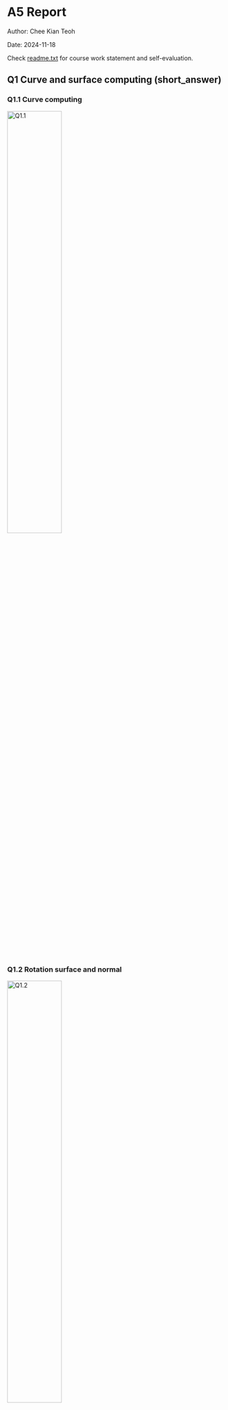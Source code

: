 # A5 Report

Author: Chee Kian Teoh

Date: 2024-11-18 

Check [readme.txt](readme.txt) for course work statement and self-evaluation. 
  
## Q1 Curve and surface computing (short_answer)


### Q1.1 Curve computing

<img width="50%" src="https://github.com/user-attachments/assets/79a9964b-3f02-49f5-979b-24cad87c8bbd" alt="Q1.1" />

### Q1.2 Rotation surface and normal

<img width="50%" src="https://github.com/user-attachments/assets/fb3e1a70-d538-4458-a6e8-69a3d985506f" alt="Q1.2" />

## Q2 Curve, surface, texture, GLSL (lab practice)

### Q2.1 Curve model and rendering 

Complete? Yes 

<img width="50%" src="https://github.com/user-attachments/assets/cc83925a-81b5-4bc9-b4ca-a22dfe2cd5cf" alt="Q2.1 Draw a circle" />

<img width="50%" src="https://github.com/user-attachments/assets/3f7d076a-7d7c-4f28-bf32-90ce491a345e" alt="Q2.1 Dynamically draw polynomial curve" />

### Q2.2 Surface model and rendering 

Complete? Yes 

<img width="50%" src="https://github.com/user-attachments/assets/2209d3e1-edae-4fa1-bf86-94aa046ca948" alt="Q2.2 Cylinder Surface" />


### Q2.3 Texture mapping 

Complete? Yes 

<img width="50%" src="https://github.com/user-attachments/assets/62e2152c-736a-4421-994a-36b4310bfc59" alt="Q2.2 square with sun texture" />


### Q2.4 GPU programming by GLSL 

Complete? No 

<!--If you answer Yes, insert one or more screenshot images to show the completion.-->


<!-- If No, add a short description to describe the issues encountered.-->

I couldn't run the file for some reasons.


## Q3 SimpleView3 - texture, GLSL, curve, surface (programming)

### Q3.1 Texture mapping basics

Complete? Yes 

<!--If you answer Yes, insert one or more screenshot images to show the completion. -->

<img width="50%" src="https://github.com/user-attachments/assets/b4cd694a-4bcf-4596-b06c-7fe359f8b4f7" alt="Q3.1 texture mapping cube and pyramid" />


<!--If No, add a short description to describe the issues encountered.-->


### Q3.2 Solar system with texture mapping

Complete? Yes 

<!--If you answer Yes, insert one or more screenshot images to show the completion. -->

<img width="50%" src="https://github.com/user-attachments/assets/8eb9ba6d-8ada-44c0-ae86-1143c4992dfa" alt="Q3.2 solar system with texture mapping" />

<!--If No, add a short description to describe the issues encountered.-->


### Q3.3 Bezier curve

Complete? Yes

<!--If you answer Yes, insert one or more screenshot images to show the completion. -->

<img width="50%" src="https://github.com/user-attachments/assets/ecbf9e47-d1db-4302-b987-d568d453d004" alt="Q3.3 Bezier curve with 4 control points" />


<!--If No, add a short description to describe the issues encountered.-->


### Q3.4 Rotation surface of Bezier curve

Complete? Yes

<img width="50%" src="https://github.com/user-attachments/assets/99fd6092-7958-4f31-b36a-02b73e67b22b" alt="Q3.4 Rotation surface of Bezier curve around x-axis" />

<!--If you answer Yes, insert one or more screenshot images to show the completion. -->

<!--If No, add a short description to describe the issues encountered.-->


### Q3.5 Phong shading by GLSL

Complete? No 

<!--If you answer Yes, insert one or more screenshot images to show the completion. -->

Not able to understand the implementation

<!--If No, add a short description to describe the issues encountered.-->



## Q4 My Graphics Libraries and SimpleView (programming)


### Q4.1 Creating libMyGL.a and libMyGL.dll

Complete? Yes

![Screenshot 2024-11-21 at 9 10 07 PM](https://github.com/user-attachments/assets/4eaead9c-cd09-4ebf-ac7f-0c7d056407ca)


### Q4.2 Using libMyGL.a and libMyGL.dll

Complete? No 

<!--If you answer Yes, insert one or more screenshot images to show the completion. -->

Somehow I'm unable to use the static or dynamic library I have created.

<!--If No, add a short description to describe the issues encountered.-->




**References**

1. CP411 a5
